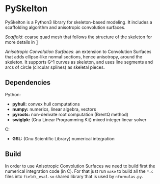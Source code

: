 # PySkelton

PySkelton is a Python3 library for skeleton-based modeling. It includes a scaffolding algorithm and anisotropic convolution surfaces.

*Scaffold*: coarse quad mesh that follows the structure of the skeleton for more details in [1](https://hal.inria.fr/hal-01774909v1)

*Anisotropic Convolution Surfaces*: an extension to Convolution Surfaces that adds ellipse-like normal sections, hence anisotropy, around the skeleton. It supports G^1 curves as skeleton, and uses line segments and arcs of circle (circular splines) as skeletal pieces.

## Dependencies

Python:
 * **pyhull:** convex hull computations
 * **numpy:** numerics, linear algebra, vectors
 * **pyroots:** non-derivate root computation (BrentQ method)
 * **swiglpk:** (Gnu Linear Programming Kit) mixed integer linear solver

C:
 * **GSL:** (Gnu Scientific Library) numerical integration

## Build

In order to use Anisotropic Convolution Surfaces we need to build first the numerical integration code (in C). For that just run `make` to build all the `*.c` files into `field\_eval.so` shared library that is used by `nformulas.py`.



